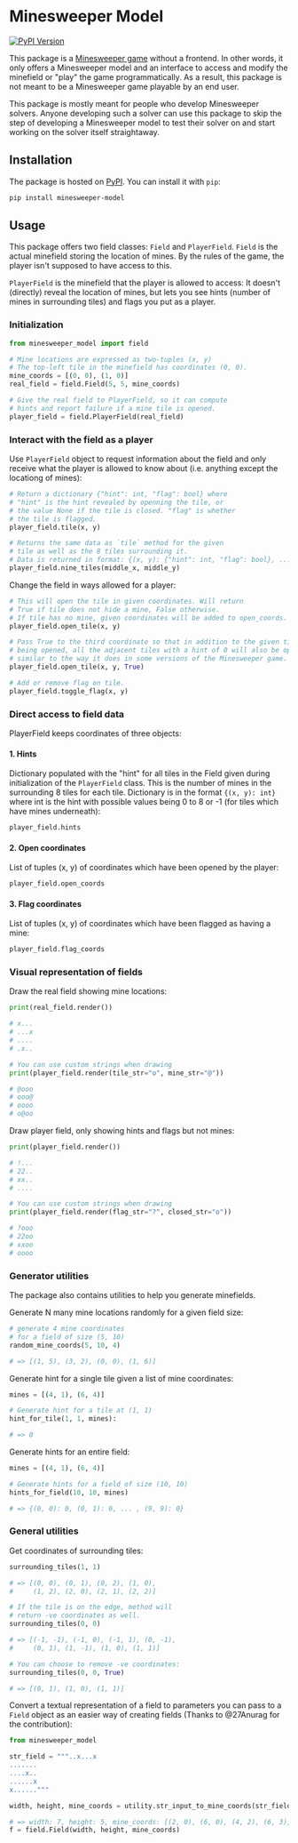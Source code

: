 # Minesweeper Model

[![PyPI Version](https://img.shields.io/pypi/v/minesweeper-model)](https://pypi.org/project/minesweeper-model/)

This package is a <a href="https://en.wikipedia.org/wiki/Minesweeper_(video_game)">Minesweeper game</a> without a frontend. In other words, it only offers a Minesweeper model and an interface to access and modify the minefield or "play" the game programmatically. As a result, this package is not meant to be a Minesweeper game playable by an end user.

This package is mostly meant for people who develop Minesweeper solvers. Anyone developing such a solver can use this package to skip the step of developing a Minesweeper model to test their solver on and start working on the solver itself straightaway.

## Installation

The package is hosted on <a href="https://pypi.org/project/minesweeper-model/">PyPI</a>. You can install it with `pip`:

```sh
pip install minesweeper-model
```

## Usage

This package offers two field classes: `Field` and `PlayerField`. `Field` is the actual minefield storing the location of mines. By the rules of the game, the player isn't supposed to have access to this.

`PlayerField` is the minefield that the player is allowed to access: It doesn't (directly) reveal the location of mines, but lets you see hints (number of mines in surrounding tiles) and flags you put as a player.

### Initialization

```py
from minesweeper_model import field

# Mine locations are expressed as two-tuples (x, y)
# The top-left tile in the minefield has coordinates (0, 0).
mine_coords = [(0, 0), (1, 0)]
real_field = field.Field(5, 5, mine_coords)

# Give the real field to PlayerField, so it can compute
# hints and report failure if a mine tile is opened.
player_field = field.PlayerField(real_field)
```

### Interact with the field as a player

Use `PlayerField` object to request information about the field and only receive what the player is allowed to know about (i.e. anything except the locationg of mines):

```py
# Return a dictionary {"hint": int, "flag": bool} where
# "hint" is the hint revealed by openning the tile, or
# the value None if the tile is closed. "flag" is whether
# the tile is flagged.
player_field.tile(x, y)

# Returns the same data as `tile` method for the given
# tile as well as the 8 tiles surrounding it.
# Data is returned in format: {(x, y): {"hint": int, "flag": bool}, ...}
player_field.nine_tiles(middle_x, middle_y)
```

Change the field in ways allowed for a player:

```py
# This will open the tile in given coordinates. Will return
# True if tile does not hide a mine, False otherwise.
# If tile has no mine, given coordinates will be added to open_coords.
player_field.open_tile(x, y)

# Pass True to the third coordinate so that in addition to the given tile
# being opened, all the adjacent tiles with a hint of 0 will also be opened,
# similar to the way it does in some versions of the Minesweeper game. 
player_field.open_tile(x, y, True)

# Add or remove flag on tile.
player_field.toggle_flag(x, y)
```

### Direct access to field data

PlayerField keeps coordinates of three objects:

#### 1. Hints

Dictionary populated with the "hint" for all tiles in the Field given during initialization of the `PlayerField` class. This is the number of mines in the surrounding 8 tiles for each tile. Dictionary is in the format `{(x, y): int}` where int is the hint with possible values being 0 to 8 or -1 (for tiles which have mines underneath):

```py
player_field.hints
```

#### 2. Open coordinates

List of tuples (x, y) of coordinates which have been opened by the player:

```py
player_field.open_coords
```

#### 3. Flag coordinates

List of tuples (x, y) of coordinates which have been flagged as having a mine:

```py
player_field.flag_coords
```

### Visual representation of fields

Draw the real field showing mine locations:

```py
print(real_field.render())

# x...
# ...x
# ....
# .x..

# You can use custom strings when drawing
print(player_field.render(tile_str="o", mine_str="@"))

# @ooo
# ooo@
# oooo
# o@oo
```

Draw player field, only showing hints and flags but not mines:

```py
print(player_field.render())

# !...
# 22..
# xx..
# ....

# You can use custom strings when drawing
print(player_field.render(flag_str="?", closed_str="o"))

# ?ooo
# 22oo
# xxoo
# oooo
```

### Generator utilities

The package also contains utilities to help you generate minefields.

Generate N many mine locations randomly for a given field size:

```py
# generate 4 mine coordinates 
# for a field of size (5, 10)
random_mine_coords(5, 10, 4)

# => [(1, 5), (3, 2), (0, 0), (1, 6)]
```

Generate hint for a single tile given a list of mine coordinates:

```py
mines = [(4, 1), (6, 4)]

# Generate hint for a tile at (1, 1)
hint_for_tile(1, 1, mines):

# => 0
```

Generate hints for an entire field:

```py
mines = [(4, 1), (6, 4)]

# Generate hints for a field of size (10, 10)
hints_for_field(10, 10, mines)

# => {(0, 0): 0, (0, 1): 0, ... , (9, 9): 0}
```

### General utilities

Get coordinates of surrounding tiles:

```py
surrounding_tiles(1, 1)

# => [(0, 0), (0, 1), (0, 2), (1, 0), 
#     (1, 2), (2, 0), (2, 1), (2, 2)]

# If the tile is on the edge, method will
# return -ve coordinates as well.
surrounding_tiles(0, 0)

# => [(-1, -1), (-1, 0), (-1, 1), (0, -1), 
#     (0, 1), (1, -1), (1, 0), (1, 1)]

# You can choose to remove -ve coordinates:
surrounding_tiles(0, 0, True)

# => [(0, 1), (1, 0), (1, 1)]
```

Convert a textual representation of a field to parameters you can pass to a `Field` object as an easier way of creating fields (Thanks to @27Anurag for the contribution):

```py
from minesweeper_model

str_field = """..x...x
.......
....x..
......x
x......"""

width, height, mine_coords = utility.str_input_to_mine_coords(str_field)

# => width: 7, height: 5, mine_coords: [(2, 0), (6, 0), (4, 2), (6, 3), (0, 4)]
f = field.Field(width, height, mine_coords)
```
